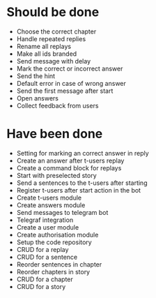 # Should be done
- Choose the correct chapter
- Handle repeated replies
- Rename all replays
- Make all ids branded
- Send message with delay
- Mark the correct or incorrect answer
- Send the hint
- Default error in case of wrong answer
- Send the first message after start
- Open answers
- Collect feedback from users

# Have been done
- Setting for marking an correct answer in reply
- Create an answer after t-users replay
- Create a command block for replays
- Start with preselected story
- Send a sentences to the t-users after starting
- Register t-users after start action in the bot
- Create t-users module
- Create answers module
- Send messages to telegram bot
- Telegraf integration
- Create a user module
- Create authorisation module
- Setup the code repository
- CRUD for a replay
- CRUD for a sentence
- Reorder sentences in chapter
- Reorder chapters in story
- CRUD for a chapter
- CRUD for a story 
